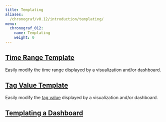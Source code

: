 ```yaml
---
title: Templating
aliases:
  /chronograf/v0.12/introduction/templating/
menu:
  chronograf_012:
    name: Templating
    weight: 0
---
```


## [Time Range Template](/chronograf/v0.12/templating/template_time_range/)
Easily modify the time range displayed by a visualization and/or dashboard.

## [Tag Value Template](/chronograf/v0.12/templating/template_tag_values/)
Easily modify the [tag value](/influxdb/v0.12/concepts/glossary/#tag-value) displayed by a visualization and/or dashboard.

## [Templating a Dashboard](/chronograf/v0.12/templating/templating_a_dashboard/)
